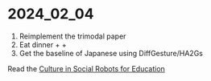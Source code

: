 # 2024_02_04

1. Reimplement the trimodal paper
1. Eat dinner + +
1. Get the baseline of Japanese using DiffGesture/HA2Gs







Read the [Culture in Social Robots for Education](https://scholar.google.com/citations?view_op=view_citation&hl=fr&user=GR9bAl0AAAAJ&sortby=pubdate&citation_for_view=GR9bAl0AAAAJ:fQNAKQ3IYiAC)



